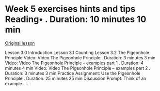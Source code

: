 # Week 5 exercises hints and tips Reading• . Duration: 10 minutes 10 min

[Original lesson](https://www.coursera.org/learn/uol-fundamentals-of-computer-science/supplement/vl0qo/week-5-exercises-hints-and-tips)

Lesson 3.0 Introduction Lesson 3.1 Counting Lesson 3.2 The Pigeonhole Principle Video: Video The Pigeonhole Principle . Duration: 3 minutes 3 min Video: Video The Pigeonhole Principle – examples part 1 . Duration: 4 minutes 4 min Video: Video The Pigeonhole Principle – examples part 2 . Duration: 3 minutes 3 min Practice Assignment: Use the Pigeonhole Principle . Duration: 25 minutes 25 min Discussion Prompt: Think of an example ....

